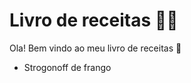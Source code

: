 # Livro de receitas :man_cook:

Ola! Bem vindo ao meu livro de receitas :wave:

- Strogonoff de frango

  



